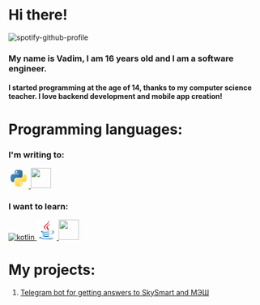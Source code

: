 # Hi there! <img alt="" src="https://media1.giphy.com/media/108JHWB1hruZnq/giphy.gif?cid=ecf05e47wlnuot25g7g8lb1ghvy1qv7blgx8vbk19q1o06h2&rid=giphy.gif&ct=s" width="50px">
![spotify-github-profile](https://spotify-github-profile.vercel.app/api/view?uid=313simn36ylwzlkrn4tla3hg7eae&cover_image=true&theme=natemoo-re&bar_color=53b14f&bar_color_cover=false)
### My name is Vadim, I am 16 years old and I am a software engineer.
#### I started programming at the age of 14, thanks to my computer science teacher. I love backend development and mobile app creation!


# Programming languages:
  ### I'm writing to:
<a href="https://www.python.org" target="_blank" rel="noreferrer"> <img src="https://raw.githubusercontent.com/devicons/devicon/master/icons/python/python-original.svg" width="40" height="40"/> </a> 
<a href="https://dart.dev/" target="_blank" rel="noreferrer"> <img src="https://seeklogo.com/images/D/dart-logo-FDA1939EC4-seeklogo.com.png" width="40" height="40"/> </a>
  ### I want to learn:
<a href="https://kotlinlang.org" target="_blank" rel="noreferrer"> <img src="https://www.vectorlogo.zone/logos/kotlinlang/kotlinlang-icon.svg" alt="kotlin" width="40" height="40"/> </a>
<a href="https://www.java.com" target="_blank" rel="noreferrer"> <img src="https://raw.githubusercontent.com/devicons/devicon/master/icons/java/java-original.svg" alt="java" width="40" height="40"/> </a>
<a href="https://isocpp.org/" target="_blank" rel="noreferrer"> <img src="https://www.svgrepo.com/show/373526/cpp.svg" width="40" height="40"/> </a>

# My projects:
  1. <a href = "https://t.me/sinergia_pay_bot">Telegram bot for getting answers to SkySmart and МЭШ</a>
